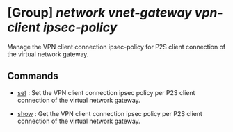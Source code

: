 # [Group] _network vnet-gateway vpn-client ipsec-policy_

Manage the VPN client connection ipsec-policy for P2S client connection of the virtual network gateway.

## Commands

- [set](/Commands/network/vnet-gateway/vpn-client/ipsec-policy/_set.md)
: Set the VPN client connection ipsec policy per P2S client connection of the virtual network gateway.

- [show](/Commands/network/vnet-gateway/vpn-client/ipsec-policy/_show.md)
: Get the VPN client connection ipsec policy per P2S client connection of the virtual network gateway.
